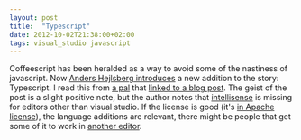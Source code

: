 ```yaml
---
layout: post
title:  "Typescript"
date: 2012-10-02T21:38:00+02:00
tags: visual_studio javascript
---
```


Coffeescript has been heralded as a way to avoid some of the nastiness of javascript. Now <a href="http://channel9.msdn.com/posts/Anders-Hejlsberg-Introducing-TypeScript">Anders Hejlsberg introduces</a> a new addition to the story: Typescript. I read this from <a href="https://plus.google.com/102595450120395672452/posts">a pal</a> that <a href="http://tirania.org/blog/archive/2012/Oct-01.html">linked to a blog post</a>. The geist of the post is a slight positive note, but the author notes that <a href="http://en.wikipedia.org/wiki/IntelliSense">intellisense</a> is missing for editors other than visual studio. If the license is good (it's <a href="http://typescript.codeplex.com/license">in Apache license</a>), the language additions are relevant, there might be people that get some of it to work in <a href="http://blogs.msdn.com/b/interoperability/archive/2012/10/01/sublime-text-vi-emacs-typescript-enabled.aspx">another editor</a>.
<div style="clear: both;"></div>